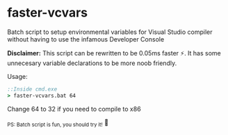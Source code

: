 # faster-vcvars
Batch script to setup environmental variables for Visual Studio compiler without having to use the infamous Developer Console

**Disclaimer:** This script can be rewritten to be 0.05ms faster ⚡. It has some unnecesary variable declarations to be more noob friendly.

Usage:
```cmd
::Inside cmd.exe
> faster-vcvars.bat 64
```
Change 64 to 32 if you need to compile to x86


<sub>PS: Batch script is fun, you should try it!</sub> 🤙
